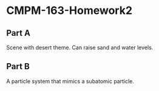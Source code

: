 # CMPM-163-Homework2

Part A
-------------------------
Scene with desert theme. Can raise sand and water levels.

Part B
-------------------------
A particle system that mimics a subatomic particle.